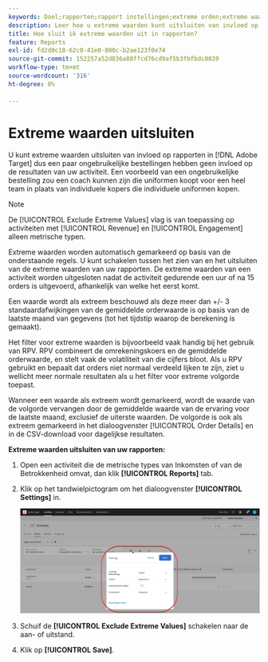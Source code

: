 ```yaml
---
keywords: Doel;rapporten;rapport instellingen;extreme orden;extreme waarden
description: Leer hoe u extreme waarden kunt uitsluiten van invloed op rapporten in Adobe [!DNL Target] dus een paar ongebruikelijke bestellingen hebben geen invloed op de resultaten van uw activiteit.
title: Hoe sluit ik extreme waarden uit in rapporten?
feature: Reports
exl-id: fd2d0c18-62c0-41e0-800c-b2ae123f0e74
source-git-commit: 152257a52d836a88ffcd76cd9af5b3fbfbdc0839
workflow-type: tm+mt
source-wordcount: '316'
ht-degree: 0%

---
```


# Extreme waarden uitsluiten

U kunt extreme waarden uitsluiten van invloed op rapporten in [!DNL Adobe Target] dus een paar ongebruikelijke bestellingen hebben geen invloed op de resultaten van uw activiteit. Een voorbeeld van een ongebruikelijke bestelling zou een coach kunnen zijn die uniformen koopt voor een heel team in plaats van individuele kopers die individuele uniformen kopen.

>[!NOTE]
>
>De [!UICONTROL Exclude Extreme Values] vlag is van toepassing op activiteiten met [!UICONTROL Revenue] en [!UICONTROL Engagement] alleen metrische typen.

Extreme waarden worden automatisch gemarkeerd op basis van de onderstaande regels. U kunt schakelen tussen het zien van en het uitsluiten van de extreme waarden van uw rapporten. De extreme waarden van een activiteit worden uitgesloten nadat de activiteit gedurende een uur of na 15 orders is uitgevoerd, afhankelijk van welke het eerst komt.

Een waarde wordt als extreem beschouwd als deze meer dan +/- 3 standaardafwijkingen van de gemiddelde orderwaarde is op basis van de laatste maand van gegevens (tot het tijdstip waarop de berekening is gemaakt).

Het filter voor extreme waarden is bijvoorbeeld vaak handig bij het gebruik van RPV. RPV combineert de omrekeningskoers en de gemiddelde orderwaarde, en stelt vaak de volatiliteit van die cijfers bloot. Als u RPV gebruikt en bepaalt dat orders niet normaal verdeeld lijken te zijn, ziet u wellicht meer normale resultaten als u het filter voor extreme volgorde toepast.

Wanneer een waarde als extreem wordt gemarkeerd, wordt de waarde van de volgorde vervangen door de gemiddelde waarde van de ervaring voor de laatste maand, exclusief de uiterste waarden. De volgorde is ook als extreem gemarkeerd in het dialoogvenster [!UICONTROL Order Details] en in de CSV-download voor dagelijkse resultaten.

**Extreme waarden uitsluiten van uw rapporten:**

1. Open een activiteit die de metrische types van Inkomsten of van de Betrokkenheid omvat, dan klik **[!UICONTROL Reports]** tab.
1. Klik op het tandwielpictogram om het dialoogvenster **[!UICONTROL Settings]** in.

   ![Stap resultaat](assets/exclude_extreme_values.png)

1. Schuif de **[!UICONTROL Exclude Extreme Values]** schakelen naar de aan- of uitstand.
1. Klik op **[!UICONTROL Save]**.
